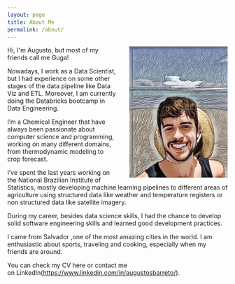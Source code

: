 ```yaml
---
layout: page
title: About Me
permalink: /about/
---
```

<img style="float: right;margin-left:30px" src="../images/20211225_182539.jpg" height="300px">

Hi, I'm Augusto, but most of my friends call me Guga!

Nowadays, I work as a Data Scientist, but I had experience on some other stages of the data pipeline like Data Viz and ETL. Moreover, I am currently doing the Databricks bootcamp in Data Engineering.

I’m a Chemical Engineer that have always been passionate about computer science and programming, working on many different domains, from thermodynamic modeling to crop forecast.

I’ve spent the last years working on the National Brazilian Institute of Statistics, mostly developing machine learning pipelines to different areas of agriculture using structured data like weather and temperature registers or non structured data like satellite imagery.

During my career, besides data science skills, I had the chance to develop solid software engineering skills and learned good development practices. 

I came from Salvador ,one of the most amazing cities in the world. I am enthusiastic about sports, traveling and cooking, especially when my friends are around. 

You can check my CV here or contact me on LinkedIn(https://www.linkedin.com/in/augustosbarreto/).


